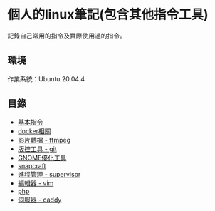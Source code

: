 # 個人的linux筆記(包含其他指令工具)
記錄自己常用的指令及實際使用過的指令。
## 環境
作業系統：Ubuntu 20.04.4

## 目錄
- [基本指令](https://github.com/samchentw/linux-note/tree/master/basic)    
- [docker相關](https://github.com/samchentw/linux-note/tree/master/docker)
- [影片轉檔 - ffmpeg](https://github.com/samchentw/linux-note/tree/master/ffmpeg)
- [版控工具 - git](https://github.com/samchentw/linux-note/tree/master/git)
- [GNOME優化工具](https://github.com/samchentw/linux-note/tree/master/gnome-tweaks)
- [snapcraft](https://github.com/samchentw/linux-note/tree/master/snapcraft)
- [進程管理 - supervisor](https://github.com/samchentw/linux-note/tree/master/supervisor)
- [編輯器 - vim](https://github.com/samchentw/linux-note/tree/master/vim)
- [php](https://github.com/samchentw/linux-note/tree/master/php)
- [伺服器 - caddy](https://github.com/samchentw/linux-note/tree/master/caddy)